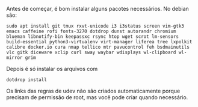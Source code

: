 Antes de começar, é bom instalar alguns pacotes necessários. No debian são:

```
sudo apt install git tmux rxvt-unicode i3 i3status screen vim-gtk3 emacs caffeine rofi fonts-3270 dotdrop dunst autorandr chromium blueman libnotify-bin keepassxc rsync htop wget scrot lm-sensors build-essential python3-virtualenv virt-manager liferea tree lxpolkit calibre docker.io cura nmap tellico mtr pavucontrol feh bsdmainutils vlc gitk diceware xclip curl sway waybar wdisplays wl-clipboard wl-mirror grim
```

Depois é só instalar os arquivos com

```
dotdrop install
```

Os links das regras de udev não são criados automaticamente porque precisam de
permissão de root, mas você pode criar quando necessário.
